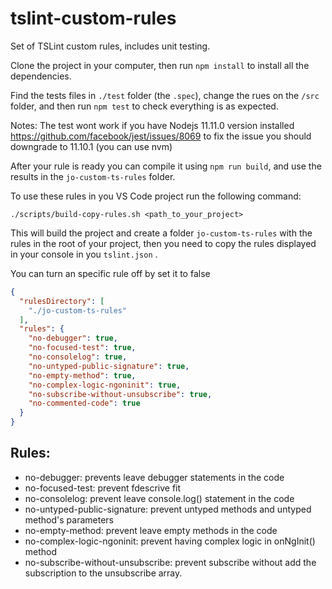 # tslint-custom-rules


Set of TSLint custom rules, includes unit testing.

Clone the project in your computer, then run `npm install` to install all the dependencies.

Find the tests files in `./test` folder (the `.spec`), change the rues on the `/src` folder, and then run `npm test` to check everything is as expected.

Notes: 
The test wont work if you have Nodejs 11.11.0 version installed
https://github.com/facebook/jest/issues/8069
to fix the issue you should downgrade to 11.10.1 (you can use nvm)

After your rule is ready you can compile it using `npm run build`, and use the results in the `jo-custom-ts-rules` folder.

To use these rules in you VS Code project run the following command:

`./scripts/build-copy-rules.sh <path_to_your_project>`

This will build the project and create a folder `jo-custom-ts-rules` with the rules in the root of your project, then you need to copy the rules displayed in your console in you `tslint.json` .

You can turn an specific rule off by set it to false

```json
{
  "rulesDirectory": [
    "./jo-custom-ts-rules"
  ],
  "rules": {
    "no-debugger": true,
    "no-focused-test": true,
    "no-consolelog": true,
    "no-untyped-public-signature": true,
    "no-empty-method": true,
    "no-complex-logic-ngoninit": true,
    "no-subscribe-without-unsubscribe": true,
    "no-commented-code": true
  }
}

```

## Rules:
 - no-debugger: prevents leave debugger statements in the code
 - no-focused-test: prevent fdescrive fit 
 - no-consolelog: prevent leave console.log() statement in the code
 - no-untyped-public-signature: prevent untyped methods and untyped method's parameters 
 - no-empty-method: prevent leave empty methods in the code
 - no-complex-logic-ngoninit: prevent having complex logic in onNgInit() method
 - no-subscribe-without-unsubscribe: prevent subscribe without add the subscription to the unsubscribe array.
